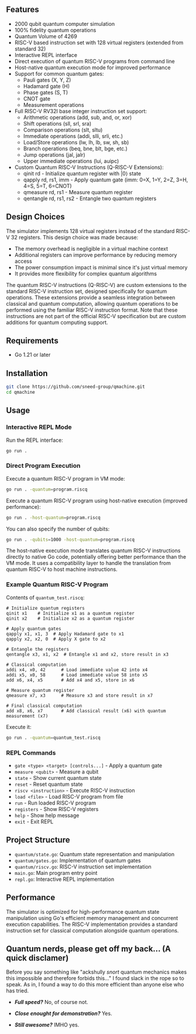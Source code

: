 ## Features

- 2000 qubit quantum computer simulation
- 100% fidelity quantum operations
- Quantum Volume of 4269
- RISC-V based instruction set with 128 virtual registers (extended from standard 32)
- Interactive REPL interface
- Direct execution of quantum RISC-V programs from command line
- Host-native quantum execution mode for improved performance
- Support for common quantum gates:
  - Pauli gates (X, Y, Z)
  - Hadamard gate (H)
  - Phase gates (S, T)
  - CNOT gate
  - Measurement operations
- Full RISC-V RV32I base integer instruction set support:
  - Arithmetic operations (add, sub, and, or, xor)
  - Shift operations (sll, srl, sra)
  - Comparison operations (slt, sltu)
  - Immediate operations (addi, slli, srli, etc.)
  - Load/Store operations (lw, lh, lb, sw, sh, sb)
  - Branch operations (beq, bne, blt, bge, etc.)
  - Jump operations (jal, jalr)
  - Upper immediate operations (lui, auipc)
- Custom Quantum RISC-V Instructions (Q-RISC-V Extensions):
  - qinit rd - Initialize quantum register with |0⟩ state
  - qapply rd, rs1, imm - Apply quantum gate (imm: 0=X, 1=Y, 2=Z, 3=H, 4=S, 5=T, 6=CNOT)
  - qmeasure rd, rs1 - Measure quantum register
  - qentangle rd, rs1, rs2 - Entangle two quantum registers

## Design Choices

The simulator implements 128 virtual registers instead of the standard RISC-V 32 registers. This design choice was made because:
- The memory overhead is negligible in a virtual machine context
- Additional registers can improve performance by reducing memory access
- The power consumption impact is minimal since it's just virtual memory
- It provides more flexibility for complex quantum algorithms

The quantum RISC-V instructions (Q-RISC-V) are custom extensions to the standard RISC-V instruction set, designed specifically for quantum operations. These extensions provide a seamless integration between classical and quantum computation, allowing quantum operations to be performed using the familiar RISC-V instruction format. Note that these instructions are not part of the official RISC-V specification but are custom additions for quantum computing support.

## Requirements

- Go 1.21 or later

## Installation

```bash
git clone https://github.com/sneed-group/qmachine.git
cd qmachine
```

## Usage

### Interactive REPL Mode
Run the REPL interface:
```bash
go run .
```

### Direct Program Execution
Execute a quantum RISC-V program in VM mode:
```bash
go run . -quantum=program.riscq
```

Execute a quantum RISC-V program using host-native execution (improved performance):
```bash
go run . -host-quantum=program.riscq
```

You can also specify the number of qubits:
```bash
go run . -qubits=1000 -host-quantum=program.riscq
```

The host-native execution mode translates quantum RISC-V instructions directly to native Go code, potentially offering better performance than the VM mode. It uses a compatibility layer to handle the translation from quantum RISC-V to host machine instructions.

### Example Quantum RISC-V Program

Contents of `quantum_test.riscq`:
```
# Initialize quantum registers
qinit x1    # Initialize x1 as a quantum register
qinit x2    # Initialize x2 as a quantum register

# Apply quantum gates
qapply x1, x1, 3  # Apply Hadamard gate to x1
qapply x2, x2, 0  # Apply X gate to x2

# Entangle the registers
qentangle x3, x1, x2  # Entangle x1 and x2, store result in x3

# Classical computation
addi x4, x0, 42      # Load immediate value 42 into x4
addi x5, x0, 58      # Load immediate value 58 into x5
add x6, x4, x5       # Add x4 and x5, store in x6

# Measure quantum register
qmeasure x7, x3      # Measure x3 and store result in x7

# Final classical computation
add x8, x6, x7       # Add classical result (x6) with quantum measurement (x7)
```

Execute it:
```bash
go run . -quantum=quantum_test.riscq
```

### REPL Commands

- `gate <type> <target> [controls...]` - Apply a quantum gate
- `measure <qubit>` - Measure a qubit
- `state` - Show current quantum state
- `reset` - Reset quantum state
- `riscv <instruction>` - Execute RISC-V instruction
- `load <file>` - Load RISC-V program from file
- `run` - Run loaded RISC-V program
- `registers` - Show RISC-V registers
- `help` - Show help message
- `exit` - Exit REPL

## Project Structure

- `quantum/state.go`: Quantum state representation and manipulation
- `quantum/gates.go`: Implementation of quantum gates
- `quantum/riscv.go`: RISC-V instruction set implementation
- `main.go`: Main program entry point
- `repl.go`: Interactive REPL implementation

## Performance

The simulator is optimized for high-performance quantum state manipulation using Go's efficient memory management and concurrent execution capabilities. The RISC-V implementation provides a standard instruction set for classical computation alongside quantum operations.

## Quantum nerds, please get off my back... (A quick disclamer)

Before you say something like "ackshully *snort* quantum mechanics makes this impossible and therefore forbids this..." I found slack in the rope so to speak. As in, I found a way to do this more efficient than anyone else who has tried.

* ***Full speed?*** No, of course not.

* ***Close enought for demonstration?*** Yes.

* ***Still awesome?*** IMHO yes.
